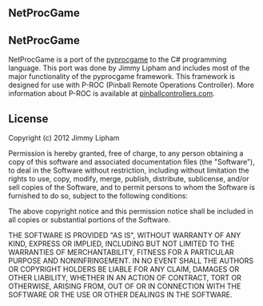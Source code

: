 ﻿## NetProcGame

## NetProcGame

NetProcGame is a port of the [pyprocgame](http://www.github.com/preble/pyprocgame) to the C# programming language. This port was done by Jimmy Lipham and includes most of the major functionality of the pyprocgame framework. This framework is designed for use with P-ROC (Pinball Remote Operations Controller). More information about P-ROC is available at [pinballcontrollers.com](http://pinballcontrollers.com/).

## License

Copyright (c) 2012 Jimmy Lipham

Permission is hereby granted, free of charge, to any person obtaining a copy
of this software and associated documentation files (the "Software"), to deal
in the Software without restriction, including without limitation the rights
to use, copy, modify, merge, publish, distribute, sublicense, and/or sell
copies of the Software, and to permit persons to whom the Software is
furnished to do so, subject to the following conditions:

The above copyright notice and this permission notice shall be included in
all copies or substantial portions of the Software.

THE SOFTWARE IS PROVIDED "AS IS", WITHOUT WARRANTY OF ANY KIND, EXPRESS OR
IMPLIED, INCLUDING BUT NOT LIMITED TO THE WARRANTIES OF MERCHANTABILITY,
FITNESS FOR A PARTICULAR PURPOSE AND NONINFRINGEMENT. IN NO EVENT SHALL THE
AUTHORS OR COPYRIGHT HOLDERS BE LIABLE FOR ANY CLAIM, DAMAGES OR OTHER
LIABILITY, WHETHER IN AN ACTION OF CONTRACT, TORT OR OTHERWISE, ARISING FROM,
OUT OF OR IN CONNECTION WITH THE SOFTWARE OR THE USE OR OTHER DEALINGS IN
THE SOFTWARE.